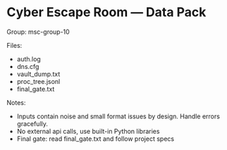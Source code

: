 # Cyber Escape Room — Data Pack

Group: msc-group-10

Files:
- auth.log
- dns.cfg
- vault_dump.txt
- proc_tree.jsonl
- final_gate.txt

Notes:
- Inputs contain noise and small format issues by design. Handle errors gracefully.
- No external api calls, use built-in Python libraries
- Final gate: read final_gate.txt and follow project specs

